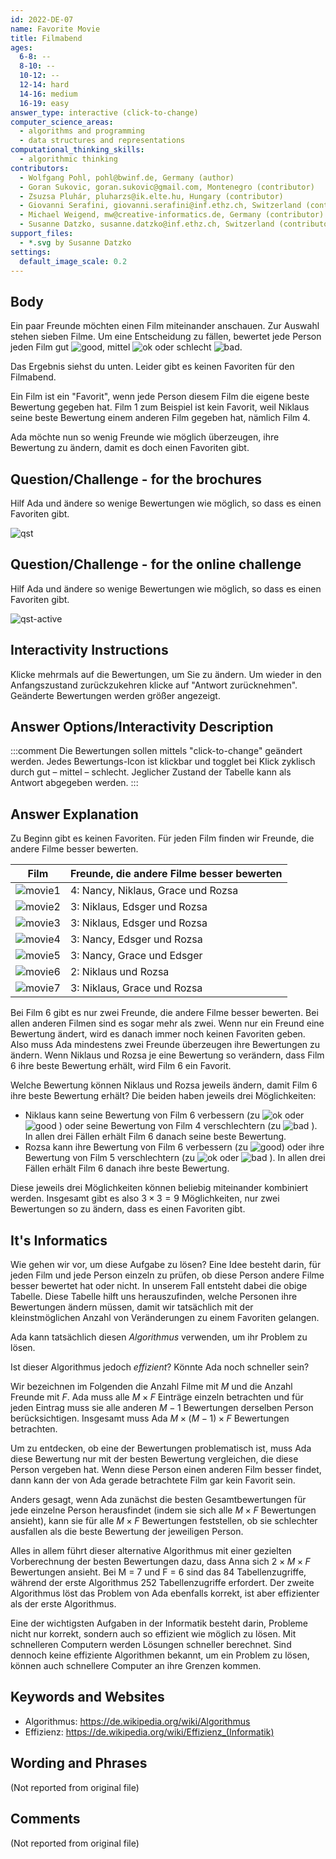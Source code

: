 ```yaml
---
id: 2022-DE-07
name: Favorite Movie
title: Filmabend
ages:
  6-8: --
  8-10: --
  10-12: --
  12-14: hard
  14-16: medium
  16-19: easy
answer_type: interactive (click-to-change)
computer_science_areas:
  - algorithms and programming
  - data structures and representations
computational_thinking_skills:
  - algorithmic thinking
contributors:
  - Wolfgang Pohl, pohl@bwinf.de, Germany (author)
  - Goran Sukovic, goran.sukovic@gmail.com, Montenegro (contributor)
  - Zsuzsa Pluhár, pluharzs@ik.elte.hu, Hungary (contributor)
  - Giovanni Serafini, giovanni.serafini@inf.ethz.ch, Switzerland (contributor, translation from English into German)
  - Michael Weigend, mw@creative-informatics.de, Germany (contributor)
  - Susanne Datzko, susanne.datzko@inf.ethz.ch, Switzerland (contributor, graphics)
support_files:
  - *.svg by Susanne Datzko
settings:
  default_image_scale: 0.2
---
```


[good]: graphics/2022-DE-07-good.svg "gut (15px)"
[ok]: graphics/2022-DE-07-ok.svg "ok (15px)"
[bad]: graphics/2022-DE-07-bad.svg "schlecht (15px)"
[qst]: graphics/2022-DE-07-taskbody-compatible.svg
[qst-active]: interactivity/2022-DE-07-question-interactive-compatible.svg
[movie1]: graphics/2022-DE-07-explanation1.svg "Film 1"
[movie2]: graphics/2022-DE-07-explanation2.svg "Film 2"
[movie3]: graphics/2022-DE-07-explanation3.svg "Film 3"
[movie4]: graphics/2022-DE-07-explanation4.svg "Film 4"
[movie5]: graphics/2022-DE-07-explanation5.svg "Film 5"
[movie6]: graphics/2022-DE-07-explanation6.svg "Film 6"
[movie7]: graphics/2022-DE-07-explanation7.svg "Film 7"



## Body

Ein paar Freunde möchten einen Film miteinander anschauen. Zur Auswahl stehen sieben Filme. Um eine Entscheidung zu fällen, bewertet jede Person jeden Film   gut ![good], mittel ![ok]  oder schlecht ![bad].

Das Ergebnis siehst du unten. Leider gibt es keinen Favoriten für den Filmabend.

Ein Film ist ein "Favorit", wenn jede Person diesem Film die eigene beste Bewertung gegeben hat. Film 1 zum Beispiel ist kein Favorit, weil Niklaus seine beste Bewertung einem anderen Film gegeben hat, nämlich Film 4.

Ada möchte nun so wenig Freunde wie möglich überzeugen, ihre Bewertung zu ändern, damit es doch einen Favoriten gibt.


## Question/Challenge - for the brochures

Hilf Ada und ändere so wenige Bewertungen wie möglich, so dass es einen Favoriten gibt.

![qst]

## Question/Challenge - for the online challenge

Hilf Ada und ändere so wenige Bewertungen wie möglich, so dass es einen Favoriten gibt.

![qst-active]


## Interactivity Instructions

Klicke mehrmals auf die Bewertungen, um Sie zu ändern. Um wieder in den Anfangszustand zurückzukehren klicke auf "Antwort zurücknehmen". Geänderte Bewertungen werden größer angezeigt.

## Answer Options/Interactivity Description

<!-- empty -->

:::comment
Die Bewertungen sollen mittels "click-to-change" geändert werden. Jedes Bewertungs-Icon ist klickbar und togglet bei Klick zyklisch durch gut – mittel – schlecht. Jeglicher Zustand der Tabelle kann als Antwort abgegeben werden.
:::


## Answer Explanation

Zu Beginn gibt es keinen Favoriten. Für jeden Film finden wir  Freunde, die andere Filme besser bewerten. 

Film      | Freunde, die andere Filme besser bewerten
--------- | -----------------------------------------
![movie1] | 4: Nancy, Niklaus, Grace und Rozsa       
![movie2] | 3: Niklaus, Edsger und Rozsa             
![movie3] | 3: Niklaus, Edsger und Rozsa             
![movie4] | 3: Nancy, Edsger und Rozsa               
![movie5] | 3: Nancy, Grace und Edsger               
![movie6] | 2: Niklaus und Rozsa                     
![movie7] | 3: Niklaus, Grace und Rozsa              


Bei Film 6 gibt es  nur zwei Freunde, die andere Filme besser bewerten. Bei allen anderen Filmen sind es sogar mehr als zwei. Wenn nur ein Freund eine Bewertung ändert, wird es danach immer noch keinen Favoriten geben. Also muss Ada mindestens zwei Freunde überzeugen ihre Bewertungen zu ändern. Wenn Niklaus und Rozsa je eine Bewertung so verändern, dass Film 6 ihre beste Bewertung erhält, wird Film 6 ein Favorit.

Welche Bewertung können Niklaus und Rozsa jeweils ändern, damit Film 6 ihre beste Bewertung erhält? Die beiden haben jeweils drei Möglichkeiten:
- Niklaus kann seine Bewertung von Film 6 verbessern (zu ![ok] oder ![good] ) oder seine Bewertung von Film 4 verschlechtern (zu ![bad] ). In allen drei Fällen erhält Film 6 danach seine beste Bewertung.
- Rozsa kann ihre Bewertung von Film 6 verbessern (zu ![good]) oder ihre Bewertung von Film 5 verschlechtern (zu ![ok] oder ![bad] ). In allen drei Fällen erhält Film 6 danach ihre beste Bewertung.

Diese jeweils drei Möglichkeiten können beliebig miteinander kombiniert werden. Insgesamt gibt es also $3 \times 3 = 9$ Möglichkeiten, nur zwei Bewertungen so zu ändern, dass es einen Favoriten gibt.

## It's Informatics

Wie gehen wir vor, um diese Aufgabe zu lösen? Eine Idee besteht darin, für jeden Film und jede Person einzeln zu prüfen, ob diese Person andere Filme besser bewertet hat oder nicht. In unserem Fall entsteht dabei die obige Tabelle. Diese Tabelle hilft uns herauszufinden, welche Personen ihre Bewertungen ändern müssen, damit wir tatsächlich mit der kleinstmöglichen Anzahl von Veränderungen zu einem Favoriten gelangen.

Ada kann tatsächlich diesen _Algorithmus_ verwenden, um ihr Problem zu lösen.

Ist dieser Algorithmus jedoch _effizient_? Könnte Ada noch schneller sein?

Wir bezeichnen im Folgenden die Anzahl Filme mit $M$ und die Anzahl Freunde mit $F$.  Ada muss alle $M \times F$ Einträge einzeln betrachten und für jeden Eintrag muss sie alle anderen $M-1$ Bewertungen derselben Person berücksichtigen. Insgesamt muss Ada $M \times (M-1) \times F$ Bewertungen betrachten.

Um zu entdecken, ob eine der Bewertungen problematisch ist, muss Ada diese Bewertung nur mit der besten Bewertung vergleichen, die diese Person vergeben hat. Wenn diese Person einen anderen Film besser findet, dann kann der von Ada gerade betrachtete Film gar kein Favorit sein.

Anders gesagt, wenn Ada zunächst die besten Gesamtbewertungen für jede einzelne Person herausfindet (indem sie sich alle $M \times F$ Bewertungen ansieht), kann sie für alle $M \times F$ Bewertungen feststellen, ob sie schlechter ausfallen als die beste Bewertung der jeweiligen Person.

Alles in allem führt dieser alternative Algorithmus mit einer gezielten Vorberechnung der besten Bewertungen dazu, dass Anna sich $2 \times M \times F$ Bewertungen ansieht. Bei M = 7 und F = 6 sind das 84 Tabellenzugriffe, während der erste Algorithmus 252 Tabellenzugriffe erfordert. Der zweite Algorithmus löst das Problem von Ada ebenfalls korrekt, ist aber effizienter als der erste Algorithmus.

Eine der wichtigsten Aufgaben in der Informatik besteht darin, Probleme nicht nur korrekt, sondern auch so effizient wie möglich zu lösen.  Mit schnelleren Computern werden Lösungen schneller berechnet. Sind dennoch keine effiziente Algorithmen bekannt, um ein Problem zu lösen, können auch schnellere Computer an ihre Grenzen kommen.


## Keywords and Websites
 
 - Algorithmus: https://de.wikipedia.org/wiki/Algorithmus
 - Effizienz: https://de.wikipedia.org/wiki/Effizienz_(Informatik)


## Wording and Phrases

(Not reported from original file)


## Comments

(Not reported from original file)
